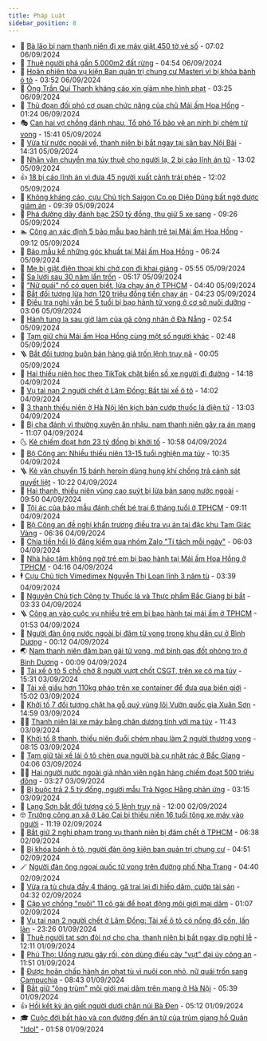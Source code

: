 ```yaml
---
title: Pháp Luật
sidebar_position: 8
---
```


<!-- dantri-phap-luat:START -->
- 🌊 [Bà lão bị nam thanh niên đi xe máy giật 450 tờ vé số](https://dantri.com.vn/phap-luat/ba-lao-bi-nam-thanh-nien-di-xe-may-giat-450-to-ve-so-20240906122930074.htm) - 07:02 06/09/2024
- 🐲 [Thuê người phá gần 5.000m2 đất rừng](https://dantri.com.vn/phap-luat/thue-nguoi-pha-gan-5000m2-dat-rung-20240906095643919.htm) - 04:54 06/09/2024
- 🌁 [Hoãn phiên tòa vụ kiện Ban quản trị chung cư Masteri vì bị khóa bánh ô tô](https://dantri.com.vn/phap-luat/hoan-phien-toa-vu-kien-ban-quan-tri-chung-cu-masteri-vi-bi-khoa-banh-o-to-20240906095516037.htm) - 03:52 06/09/2024
- 🎃 [Ông Trần Quí Thanh kháng cáo xin giảm nhẹ hình phạt](https://dantri.com.vn/phap-luat/ong-tran-qui-thanh-khang-cao-xin-giam-nhe-hinh-phat-20240906093237001.htm) - 03:25 06/09/2024
- 🦅 [Thủ đoạn đối phó cơ quan chức năng của chủ Mái ấm Hoa Hồng](https://dantri.com.vn/phap-luat/thu-doan-doi-pho-co-quan-chuc-nang-cua-chu-mai-am-hoa-hong-20240905234229401.htm) - 01:24 06/09/2024
- 🎭 [Can hai vợ chồng đánh nhau, Tổ phó Tổ bảo vệ an ninh bị chém tử vong](https://dantri.com.vn/phap-luat/can-hai-vo-chong-danh-nhau-to-pho-to-bao-ve-an-ninh-bi-chem-tu-vong-20240905223157812.htm) - 15:41 05/09/2024
- 🤗 [Vừa từ nước ngoài về, thanh niên bị bắt ngay tại sân bay Nội Bài](https://dantri.com.vn/phap-luat/vua-tu-nuoc-ngoai-ve-thanh-nien-bi-bat-ngay-tai-san-bay-noi-bai-20240905210023837.htm) - 14:31 05/09/2024
- 🚀 [Nhận vận chuyển ma túy thuê cho người lạ, 2 bị cáo lĩnh án tử](https://dantri.com.vn/phap-luat/nhan-van-chuyen-ma-tuy-thue-cho-nguoi-la-2-bi-cao-linh-an-tu-20240905194206168.htm) - 13:02 05/09/2024
- 👍 [18 bị cáo lĩnh án vì đưa 45 người xuất cảnh trái phép](https://dantri.com.vn/phap-luat/18-bi-cao-linh-an-vi-dua-45-nguoi-xuat-canh-trai-phep-20240905183928130.htm) - 12:02 05/09/2024
- 🧐 [Không kháng cáo, cựu Chủ tịch Saigon Co.op Diệp Dũng bất ngờ được giảm án](https://dantri.com.vn/phap-luat/khong-khang-cao-cuu-chu-tich-saigon-coop-diep-dung-bat-ngo-duoc-giam-an-20240905155224998.htm) - 09:39 05/09/2024
- 🫶 [Phá đường dây đánh bạc 250 tỷ đồng, thu giữ 5 xe sang](https://dantri.com.vn/phap-luat/pha-duong-day-danh-bac-250-ty-dong-thu-giu-5-xe-sang-20240905160737664.htm) - 09:26 05/09/2024
- 🏊 [Công an xác định 5 bảo mẫu bạo hành trẻ tại Mái ấm Hoa Hồng](https://dantri.com.vn/phap-luat/cong-an-xac-dinh-5-bao-mau-bao-hanh-tre-tai-mai-am-hoa-hong-20240905160719600.htm) - 09:12 05/09/2024
- 🌋 [Bảo mẫu kể những góc khuất tại Mái ấm Hoa Hồng](https://dantri.com.vn/phap-luat/bao-mau-ke-nhung-goc-khuat-tai-mai-am-hoa-hong-20240905130146383.htm) - 06:24 05/09/2024
- 👹 [Mẹ bị giật điện thoại khi chở con đi khai giảng](https://dantri.com.vn/phap-luat/me-bi-giat-dien-thoai-khi-cho-con-di-khai-giang-20240905124112139.htm) - 05:55 05/09/2024
- 🫣 [Sa lưới sau 30 năm lẩn trốn](https://dantri.com.vn/phap-luat/sa-luoi-sau-30-nam-lan-tron-20240905120218342.htm) - 05:17 05/09/2024
- 🎃 [&quot;Nữ quái&quot; nổ có quen biết, lừa chạy án ở TPHCM](https://dantri.com.vn/phap-luat/nu-quai-no-co-quen-biet-lua-chay-an-o-tphcm-20240905111822842.htm) - 04:40 05/09/2024
- 🌝 [Bắt đối tượng lừa hơn 120 triệu đồng tiền chạy án](https://dantri.com.vn/phap-luat/bat-doi-tuong-lua-hon-120-trieu-dong-tien-chay-an-20240905110814167.htm) - 04:23 05/09/2024
- 🚀 [Điều tra nghi vấn bé 5 tuổi bị bạo hành tử vong ở cơ sở nuôi dưỡng](https://dantri.com.vn/xa-hoi/dieu-tra-nghi-van-be-5-tuoi-bi-bao-hanh-tu-vong-o-co-so-nuoi-duong-20240905094705062.htm) - 03:06 05/09/2024
- 🥷 [Hành tung lạ sau giờ làm của gã công nhân ở Đà Nẵng](https://dantri.com.vn/phap-luat/hanh-tung-la-sau-gio-lam-cua-ga-cong-nhan-o-da-nang-20240905093852261.htm) - 02:54 05/09/2024
- 👺 [Tạm giữ chủ Mái ấm Hoa Hồng cùng một số người khác](https://dantri.com.vn/phap-luat/tam-giu-chu-mai-am-hoa-hong-cung-mot-so-nguoi-khac-20240905094423565.htm) - 02:48 05/09/2024
- 🪜 [Bắt đối tượng buôn bán hàng giả trốn lệnh truy nã](https://dantri.com.vn/phap-luat/bat-doi-tuong-buon-ban-hang-gia-tron-lenh-truy-na-20240904230750902.htm) - 00:05 05/09/2024
- 🦄 [Hai thiếu niên học theo TikTok chặt biển số xe người đi đường](https://dantri.com.vn/phap-luat/hai-thieu-nien-hoc-theo-tiktok-chat-bien-so-xe-nguoi-di-duong-20240904200409366.htm) - 14:18 04/09/2024
- 🦍 [Vụ tai nạn 2 người chết ở Lâm Đồng: Bắt tài xế ô tô](https://dantri.com.vn/phap-luat/vu-tai-nan-2-nguoi-chet-o-lam-dong-bat-tai-xe-o-to-20240904201731060.htm) - 14:02 04/09/2024
- 🌁 [3 thanh thiếu niên ở Hà Nội lên kịch bản cướp thuốc lá điện tử](https://dantri.com.vn/phap-luat/3-thanh-thieu-nien-o-ha-noi-len-kich-ban-cuop-thuoc-la-dien-tu-20240904194550191.htm) - 13:03 04/09/2024
- 💯 [Bị cha đánh vì thường xuyên ăn nhậu, nam thanh niên gây ra án mạng](https://dantri.com.vn/phap-luat/bi-cha-danh-vi-thuong-xuyen-an-nhau-nam-thanh-nien-gay-ra-an-mang-20240904163022319.htm) - 11:07 04/09/2024
- 🌜 [Kẻ chiếm đoạt hơn 23 tỷ đồng bị khởi tố](https://dantri.com.vn/phap-luat/ke-chiem-doat-hon-23-ty-dong-bi-khoi-to-20240904174628936.htm) - 10:58 04/09/2024
- 👹 [Bộ Công an: Nhiều thiếu niên 13-15 tuổi nghiện ma túy](https://dantri.com.vn/phap-luat/bo-cong-an-nhieu-thieu-nien-13-15-tuoi-nghien-ma-tuy-20240904172927221.htm) - 10:35 04/09/2024
- 🪜 [Kẻ vận chuyển 15 bánh heroin dùng hung khí chống trả cảnh sát quyết liệt](https://dantri.com.vn/phap-luat/ke-van-chuyen-15-banh-heroin-dung-hung-khi-chong-tra-canh-sat-quyet-liet-20240904161555230.htm) - 10:22 04/09/2024
- 🦩 [Hai thanh, thiếu niên vùng cao suýt bị lừa bán sang nước ngoài](https://dantri.com.vn/phap-luat/hai-thanh-thieu-nien-vung-cao-suyt-bi-lua-ban-sang-nuoc-ngoai-20240904162547581.htm) - 09:50 04/09/2024
- 💂 [Tội ác của bảo mẫu đánh chết bé trai 6 tháng tuổi ở TPHCM](https://dantri.com.vn/phap-luat/toi-ac-cua-bao-mau-danh-chet-be-trai-6-thang-tuoi-o-tphcm-20240904152929831.htm) - 09:11 04/09/2024
- 💃 [Bộ Công an đề nghị khẩn trương điều tra vụ án tại đặc khu Tam Giác Vàng](https://dantri.com.vn/phap-luat/bo-cong-an-de-nghi-khan-truong-dieu-tra-vu-an-tai-dac-khu-tam-giac-vang-20240904133117476.htm) - 06:36 04/09/2024
- 🧐 [Chia tiền hối lộ đăng kiểm qua nhóm Zalo &quot;Tí tách mỗi ngày&quot;](https://dantri.com.vn/phap-luat/chia-tien-hoi-lo-dang-kiem-qua-nhom-zalo-ti-tach-moi-ngay-20240904115216170.htm) - 06:03 04/09/2024
- 🤗 [Nhà hảo tâm không ngờ trẻ em bị bạo hành tại Mái ấm Hoa Hồng ở TPHCM](https://dantri.com.vn/phap-luat/nha-hao-tam-khong-ngo-tre-em-bi-bao-hanh-tai-mai-am-hoa-hong-o-tphcm-20240904110110833.htm) - 04:16 04/09/2024
- 🕴 [Cựu Chủ tịch Vimedimex Nguyễn Thị Loan lĩnh 3 năm tù](https://dantri.com.vn/phap-luat/cuu-chu-tich-vimedimex-nguyen-thi-loan-linh-3-nam-tu-20240904103228347.htm) - 03:39 04/09/2024
- 🐎 [Nguyên Chủ tịch Công ty Thuốc lá và Thực phẩm Bắc Giang bị bắt](https://dantri.com.vn/phap-luat/nguyen-chu-tich-cong-ty-thuoc-la-va-thuc-pham-bac-giang-bi-bat-20240904102930253.htm) - 03:33 04/09/2024
- 🪜 [Công an vào cuộc vụ nhiều trẻ em bị bạo hành tại mái ấm ở TPHCM](https://dantri.com.vn/phap-luat/cong-an-vao-cuoc-vu-nhieu-tre-em-bi-bao-hanh-tai-mai-am-o-tphcm-20240904084519913.htm) - 01:53 04/09/2024
- 🤭 [Người đàn ông nước ngoài bị đâm tử vong trong khu dân cư ở Bình Dương](https://dantri.com.vn/phap-luat/nguoi-dan-ong-nuoc-ngoai-bi-dam-tu-vong-trong-khu-dan-cu-o-binh-duong-20240904005425652.htm) - 00:12 04/09/2024
- 🌏 [Nam thanh niên đâm bạn gái tử vong, mở bình gas đốt phòng trọ ở Bình Dương](https://dantri.com.vn/phap-luat/nam-thanh-nien-dam-ban-gai-tu-vong-mo-binh-gas-dot-phong-tro-o-binh-duong-20240904003250029.htm) - 00:09 04/09/2024
- 🎃 [Tài xế ô tô 5 chỗ chở 8 người vượt chốt CSGT, trên xe có ma túy](https://dantri.com.vn/phap-luat/tai-xe-o-to-5-cho-cho-8-nguoi-vuot-chot-csgt-tren-xe-co-ma-tuy-20240903221558379.htm) - 15:31 03/09/2024
- 🗽 [Tài xế giấu hơn 110kg pháo trên xe container để đưa qua biên giới](https://dantri.com.vn/phap-luat/tai-xe-giau-hon-110kg-phao-tren-xe-container-de-dua-qua-bien-gioi-20240903213918106.htm) - 15:02 03/09/2024
- 🌁 [Khởi tố 7 đối tượng chặt hạ gỗ quý vùng lõi Vườn quốc gia Xuân Sơn](https://dantri.com.vn/phap-luat/khoi-to-7-doi-tuong-chat-ha-go-quy-vung-loi-vuon-quoc-gia-xuan-son-20240903214214298.htm) - 14:59 03/09/2024
- 🧑‍💻 [Thanh niên lái xe máy bằng chân dương tính với ma túy](https://dantri.com.vn/phap-luat/thanh-nien-lai-xe-may-bang-chan-duong-tinh-voi-ma-tuy-20240903182609075.htm) - 11:43 03/09/2024
- 🌮 [Khởi tố 8 thanh, thiếu niên đuổi chém nhau làm 2 người thương vong](https://dantri.com.vn/phap-luat/khoi-to-8-thanh-thieu-nien-duoi-chem-nhau-lam-2-nguoi-thuong-vong-20240903150355091.htm) - 08:15 03/09/2024
- 🤗 [Tạm giữ tài xế lái ô tô chèn qua người bà cụ nhặt rác ở Bắc Giang](https://dantri.com.vn/phap-luat/tam-giu-tai-xe-lai-o-to-chen-qua-nguoi-ba-cu-nhat-rac-o-bac-giang-20240903105954830.htm) - 04:06 03/09/2024
- 👨‍🏫 [Hai người nước ngoài giả nhân viên ngân hàng chiếm đoạt 500 triệu đồng](https://dantri.com.vn/phap-luat/hai-nguoi-nuoc-ngoai-gia-nhan-vien-ngan-hang-chiem-doat-500-trieu-dong-20240903101606185.htm) - 03:27 03/09/2024
- 🎉 [Bị buộc trả 2,5 tỷ đồng, người mẫu Trà Ngọc Hằng phản ứng](https://dantri.com.vn/phap-luat/bi-buoc-tra-25-ty-dong-nguoi-mau-tra-ngoc-hang-phan-ung-20240903094406756.htm) - 03:15 03/09/2024
- 🤗 [Lạng Sơn bắt đối tượng có 5 lệnh truy nã](https://dantri.com.vn/phap-luat/lang-son-bat-doi-tuong-co-5-lenh-truy-na-20240902184106199.htm) - 12:00 02/09/2024
- 🤓 [Trưởng công an xã ở Lào Cai bị thiếu niên 16 tuổi tông xe máy vào người](https://dantri.com.vn/phap-luat/truong-cong-an-xa-o-lao-cai-bi-thieu-nien-16-tuoi-tong-xe-may-vao-nguoi-20240902180352631.htm) - 11:19 02/09/2024
- 👹 [Bắt giữ 2 nghi phạm trong vụ thanh niên bị đâm chết ở TPHCM](https://dantri.com.vn/phap-luat/bat-giu-2-nghi-pham-trong-vu-thanh-nien-bi-dam-chet-o-tphcm-20240902120304473.htm) - 06:38 02/09/2024
- 🐘 [Bị khóa bánh ô tô, người đàn ông kiện ban quản trị chung cư](https://dantri.com.vn/phap-luat/bi-khoa-banh-o-to-nguoi-dan-ong-kien-ban-quan-tri-chung-cu-20240902111433116.htm) - 04:51 02/09/2024
- 🪄 [Người đàn ông ngoại quốc tử vong trên đường phố Nha Trang](https://dantri.com.vn/phap-luat/nguoi-dan-ong-ngoai-quoc-tu-vong-tren-duong-pho-nha-trang-20240902112448965.htm) - 04:40 02/09/2024
- 💄 [Vừa ra tù chưa đầy 4 tháng, gã trai lại đi hiếp dâm, cướp tài sản](https://dantri.com.vn/phap-luat/vua-ra-tu-chua-day-4-thang-ga-trai-lai-di-hiep-dam-cuop-tai-san-20240902112753137.htm) - 04:32 02/09/2024
- 🐎 [Cặp vợ chồng &quot;nuôi&quot; 11 cô gái để hoạt động môi giới mại dâm](https://dantri.com.vn/phap-luat/cap-vo-chong-nuoi-11-co-gai-de-hoat-dong-moi-gioi-mai-dam-20240902074641814.htm) - 01:07 02/09/2024
- 💯 [Vụ tai nạn 2 người chết ở Lâm Đồng: Tài xế ô tô có nồng độ cồn, lấn làn](https://dantri.com.vn/phap-luat/vu-tai-nan-2-nguoi-chet-o-lam-dong-tai-xe-o-to-co-nong-do-con-lan-lan-20240901220207089.htm) - 23:26 01/09/2024
- 💯 [Thuê người tạt sơn đòi nợ cho cha, thanh niên bị bắt ngay dịp nghỉ lễ](https://dantri.com.vn/phap-luat/thue-nguoi-tat-son-doi-no-cho-cha-thanh-nien-bi-bat-ngay-dip-nghi-le-20240901182525813.htm) - 12:11 01/09/2024
- 🌈 [Phú Thọ: Uống rượu gây rối, còn dùng điếu cày &quot;vụt&quot; đại úy công an](https://dantri.com.vn/phap-luat/phu-tho-uong-ruou-gay-roi-con-dung-dieu-cay-vut-dai-uy-cong-an-20240901183815880.htm) - 11:51 01/09/2024
- 🧠 [Được hoãn chấp hành án phạt tù vì nuôi con nhỏ, nữ quái trốn sang Campuchia](https://dantri.com.vn/phap-luat/duoc-hoan-chap-hanh-an-phat-tu-vi-nuoi-con-nho-nu-quai-tron-sang-campuchia-20240901133548717.htm) - 08:43 01/09/2024
- 🌈 [Bắt giữ &quot;ông trùm&quot; môi giới mại dâm trên mạng ở Hà Nội](https://dantri.com.vn/phap-luat/bat-giu-ong-trum-moi-gioi-mai-dam-tren-mang-o-ha-noi-20240901123254555.htm) - 05:39 01/09/2024
- 👍 [Hồi kết kỳ án giết người dưới chân núi Bà Đen](https://dantri.com.vn/phap-luat/hoi-ket-ky-an-giet-nguoi-duoi-chan-nui-ba-den-20240901105245841.htm) - 05:12 01/09/2024
- 🎓 [Cuộc đời bất hảo và con đường đến án tử của trùm giang hồ Quân &quot;Idol&quot;](https://dantri.com.vn/phap-luat/cuoc-doi-bat-hao-va-con-duong-den-an-tu-cua-trum-giang-ho-quan-idol-20240830161631614.htm) - 01:58 01/09/2024<!-- dantri-phap-luat:END -->

